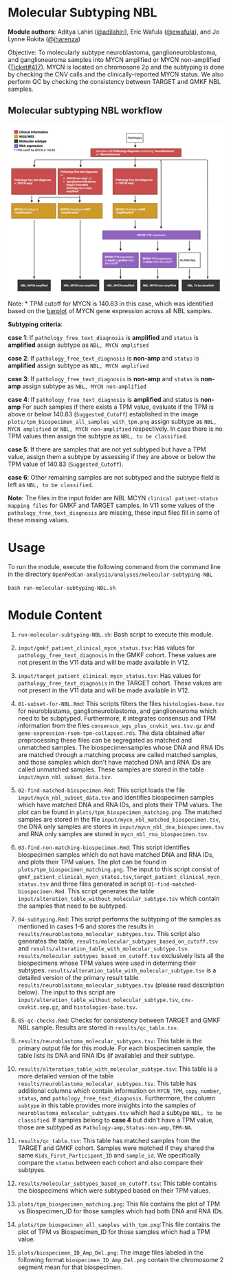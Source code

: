 # Molecular Subtyping NBL
**Module authors**: Aditya Lahiri ([@adilahiri](https://github.com/adilahiri)), Eric Wafula ([@ewafula](https://github.com/ewafula)), and Jo Lynne Rokita ([@jharenza](https://github.com/jharenza))


Objective: To molecularly subtype neuroblastoma, ganglioneuroblastoma, and ganglioneuroma samples into MYCN 
amplified or MYCN non-amplified ([Ticket#417](https://github.com/PediatricOpenTargets/ticket-tracker/issues/417)).
MYCN is located on chromosone 2p and the subtyping is done by checking the CNV calls and the
clinically-reported MYCN status. We also perform QC by checking the consistency between TARGET and GMKF NBL samples.

## Molecular subtyping NBL workflow

 ![NBL molecular subtyping workflow](./plots/NBL_subtyping.png)
Note: * TPM cutoff for MYCN is 140.83 in this case, which was identified based on the [barplot](./plots/tpm_biospecimen_all_samples_with_tpm.png) of MYCN gene expression across all NBL samples.

**Subtyping criteria**:

**case 1**:
If `pathology_free_text_diagnosis` is **amplified** and `status` is **amplified** assign subtype as `NBL, MYCN amplified`

**case 2**:
If `pathology_free_text_diagnosis` is **non-amp** and `status` is **amplified** assign subtype as `NBL, MYCN amplified`

**case 3**:
If `pathology_free_text_diagnosis` is **non-amp** and `status` is **non-amp** assign subtype as `NBL, MYCN non-amplified`

**case 4**:
If `pathology_free_text_diagnosis` is **amplified** and status is **non-amp**
For such samples if there exists a TPM value, evaluate if the TPM is above or below 140.83 (`Suggested_Cutoff`) established in the image `plots/tpm_biospecimen_all_samples_with_tpm.png` assign subtype as `NBL, MYCN amplified` or `NBL, MYCN non-amplified` respectively.  In case there is no TPM values then assign the subtype as `NBL, to be classified`. 

**case 5**:
If there are samples that are not yet subtyped but have a TPM value, assign them a subtype by assessing if they are above or below
the TPM value of 140.83 (`Suggested_Cutoff`).  

**case 6**:
Other remaining samples are not subtyped and the subtype field is left as `NBL, to be classified`.

**Note**: The files in the input folder are NBL MCYN `clinical patient-status mapping files` for GMKF and TARGET samples. In V11 some values of the `pathology_free_text_diagnosis` are missing, these input files fill in some of these missing values. 

# Usage
To run the module, execute the following command from the command line in the directory `OpenPedCan-analysis/analyses/molecular-subtyping-NBL` 

`bash run-molecular-subtyping-NBL.sh `

# Module Content
1. `run-molecular-subtyping-NBL.sh`: Bash script to execute this module. 

2. `input/gmkf_patient_clinical_mycn_status.tsv`: Has values for `pathology_free_text_diagnosis` in the GMKF cohort. These values are not present in the V11 data and will be made available in V12.

3. `input/target_patient_clinical_mycn_status.tsv`: Has values for `pathology_free_text_diagnosis` in the TARGET cohort. These values are not present in the V11 data and will be made available in V12.

4. `01-subset-for-NBL.Rmd`: This scripts filters the files `histologies-base.tsv` for neuroblastama, ganglioneuroblastoma, and ganglioneuroma which need to be subptyped. Furthermore, it integrates consensus and TPM information from the files `consensus_wgs_plus_cnvkit_wxs.tsv.gz` and `gene-expression-rsem-tpm-collapsed.rds`. The data obtained after preprocessing these 
files can be segregated as matched and unmatched samples. The biospecimensamples whose DNA and RNA IDs are matched through a matching process are called matched samples, and those samples which don't have matched DNA and RNA IDs are called unmatched samples. These samples are stored in the table `input/mycn_nbl_subset_data.tsv`. 

5. `02-find-matched-biospecimen.Rmd`: This script loads the file `input/mycn_nbl_subset_data.tsv` and 
identifies biospecimen samples which have matched DNA and RNA IDs, and plots their TPM values. The plot can be found in `plots/tpm_biospecimen_matching.png`. The matched samples are stored in the file `input/mycn_nbl_matched_biospecimen.tsv`,
the DNA only samples are stores in `input/mycn_nbl_dna_biospecimen.tsv` and RNA only samples are stored in `mycn_nbl_rna_biospecimen.tsv`.

6. `03-find-non-matching-biospecimen.Rmd`: This script identifies biospecimen samples which do not have matched DNA and RNA IDs,
and plots their TPM values. The plot can be found in `plots/tpm_biospecimen_matching.png`. The input to this script consist of `gmkf_patient_clinical_mycn_status.tsv`,`target_patient_clinical_mycn_status.tsv` and three files generated in script `01-find-matched-biospecimen.Rmd`. This script generates the table `input/alteration_table_without_molecular_subtype.tsv` which contain 
the samples that need to be subtyped.

7. `04-subtyping.Rmd`: This script performs the subtyping of the samples as mentioned in cases 1-6 and stores the results in
 `results/neuroblastoma_molecular_subtypes.tsv`. This script also generates the table, `results/molecular_subtypes_based_on_cutoff.tsv` and `results/alteration_table_with_molecular_subtype.tsv`. `results/molecular_subtypes_based_on_cutoff.tsv` exclusively lists all the biospecimens whose TPM values were used in determing
 their subtypes. `results/alteration_table_with_molecular_subtype.tsv` is a detailed version of the primary result table `results/neuroblastoma_molecular_subtypes.tsv` (please read description below). The input to this script are `input/alteration_table_without_molecular_subtype.tsv`, `cnv-cnvkit.seg.gz`, and `histologies-base.tsv`.

8. `05-qc-checks.Rmd`: Checks for consistency between TARGET and GMKF NBL sample. Results are stored in `results/qc_table.tsv`.


9. `results/neuroblastoma_molecular_subtypes.tsv`: This table is the primary output file for this module. For each biospecimen sample, the table  lists its DNA and RNA IDs (if available) and their subtype. 

10. `results/alteration_table_with_molecular_subtype.tsv`: This table is a more detailed version of the table `results/neuroblastoma_molecular_subtypes.tsv`. This table has additional columns which contain information on `MYCN_TPM`,	`copy_number`,	`status`, and	`pathology_free_text_diagnosis`. Furthermore, the column `subtype` in this table provides more insights into the samples of `neuroblastoma_molecular_subtypes.tsv` which had a subtype `NBL, to be classified`. If samples belong to **case 4** but didn't have a TPM value, those are subtyped as `Pathology-amp,Status-non-amp,TPM-NA`. 

11. `results/qc_table.tsv`: This table has matched samples from the TARGET and GMKF cohort. Samples were matched if they shared the same `Kids_First_Participant_ID` and `sample_id`. We specifically compare the `status` between each cohort and also compare their subtpyes. 

12. `results/molecular_subtypes_based_on_cutoff.tsv`: This table contains the biospecimens which were subtyped based on their TPM values.  

11. `plots/tpm_biospecimen_matching.png`: This file contains the plot of TPM vs Biospecimen_ID for those samples which had both DNA and RNA IDs. 


13. `plots/tpm_biospecimen_all_samples_with_tpm.png`:This file contains the plot of TPM vs Biospecimen_ID for those samples which had a TPM value. 

14. `plots/biospecimen_ID_Amp_Del.png`: The image files labeled in the following format `biospecimen_ID_Amp_Del.png` contain the chromosome 2 segment mean for that biospecimen.




